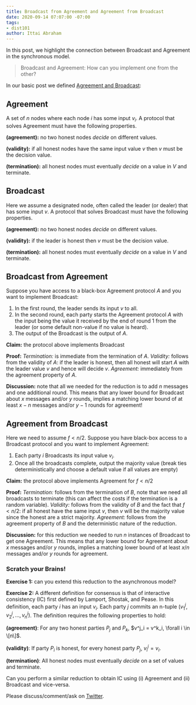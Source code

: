 ```yaml
---
title: Broadcast from Agreement and Agreement from Broadcast
date: 2020-09-14 07:07:00 -07:00
tags:
- dist101
author: Ittai Abraham
---
```


In this post, we highlight the connection between Broadcast and Agreement in the synchronous model. 
> Broadcast and Agreement: How can you implement one from the other?

In our basic post we defined [Agreement and Broadcast](https://decentralizedthoughts.github.io/2019-06-27-defining-consensus/):

## Agreement
A set of $n$ nodes where each node $i$ has some input $v_i$. A protocol that solves Agreement must have the following properties.

**(agreement):** no two honest nodes *decide* on different values.

**(validity):** if all honest nodes have the same input value $v$ then $v$ must be the decision value.

**(termination):** all honest nodes must eventually *decide* on a value in $V$ and terminate.

## Broadcast
Here we assume a designated node, often called the leader (or dealer) that has some input $v$. A protocol that solves Broadcast must have the following properties.

**(agreement):** no two honest nodes *decide* on different values.

**(validity):** if the leader is honest then $v$ must be the decision value.

**(termination):** all honest nodes must eventually *decide* on a value in $V$ and terminate.

## Broadcast from Agreement

Suppose you have access to a black-box Agreement protocol $A$ and you want to implement Broadcast:
1. In the first round, the leader sends its input $v$ to all.
2. In the second round, each party starts the Agreement protocol $A$ with the input being the value it received by the end of round 1 from the leader (or some default non-value if no value is heard).
3. The output of the Broadcast is the output of $A$.



**Claim:** the protocol above implements Broadcast

**Proof:** *Termination:* is immediate from the termination of $A$. *Validity:* follows from the validity of $A$: if the leader is honest, then all honest will start $A$ with the leader value $v$ and hence will decide $v$. *Agreement:* immediately from the agreement property of $A$.

**Discussion:** note that all we needed for the reduction is to add $n$ messages and one additional round. This means that any lower bound for Broadcast about $x$ messages and/or $y$ rounds, implies a matching lower bound of at least $x-n$ messages and/or $y-1$ rounds for agreement!

## Agreement from Broadcast

Here we need to assume $f<n/2$. Suppose you have black-box access to a Broadcast protocol and you want to implement Agreement:
1. Each party $i$ Broadcasts its input value $v_i$.
2. Once all the broadcasts complete, output the majority value (break ties deterministically and choose a default value if all values are empty)

**Claim:** the protocol above implements Agreement for $f<n/2$

**Proof:** *Termination:* follows from the termination of $B$, note that we need all broadcasts to terminate (this can affect the costs if the termination is a random variable). *Validity:* follows from the validity of $B$ and the fact that $f<n/2$: if all honest have the same input $v$, then $v$ will be the majority value since the honest are a strict majority. *Agreement:* follows from the agreement property of $B$ and the deterministic nature of the reduction.


**Discussion:** for this reduction we needed to run $n$ instances of Broadcast to get one Agreement. This means that any lower bound for Agreement about $x$ messages and/or $y$ rounds, implies a matching lower bound of at least $x/n$ messages and/or $y$ rounds for agreement.

### Scratch your Brains!
**Exercise 1:** can you extend this reduction to the asynchronous model?

**Exercise 2:** A different definition for consensus is that of interactive consistency (IC) first defined by Lamport, Shostak, and Pease. In this definition, each party $i$ has an input $v_i$. Each party $j$ commits an n-tuple $(v_1^{j}, v^j_2, \ldots, v^j_n)$. The definition requires the following properties to hold:

**(agreement)**: For any two honest parties $P_j$ and $P_k$, $v^j_i = v^k_i, \forall i \in \[n\]$.

**(validity)**: If party $P_i$ is honest, for every honest party $P_j$, $v^j_i = v_i$.

**(termination)**: All honest nodes must eventually *decide* on a set of values and terminate.

Can you perform a similar reduction to obtain IC using (i) Agreement and (ii) Broadcast and vice-versa.

Please discuss/comment/ask on [Twitter]().

